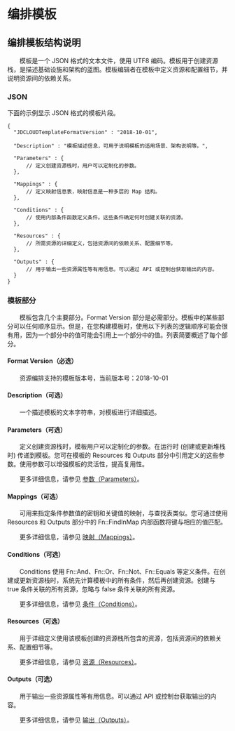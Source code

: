 # 编排模板

## 编排模板结构说明

　　模板是一个 JSON 格式的文本文件，使用 UTF8 编码。模板用于创建资源栈，是描述基础设施和架构的蓝图。模板编辑者在模板中定义资源和配置细节，并说明资源间的依赖关系。

### JSON
下面的示例显示 JSON 格式的模板片段。

```
{
  "JDCLOUDTemplateFormatVersion" : "2018-10-01",

  "Description" : "模板描述信息，可用于说明模板的适用场景、架构说明等。",

  "Parameters" : {
      // 定义创建资源栈时，用户可以定制化的参数。
  },

  "Mappings" : {
      // 定义映射信息表，映射信息是一种多层的 Map 结构。
  },

  "Conditions" : {
      // 使用内部条件函数定义条件。这些条件确定何时创建关联的资源。
  },

  "Resources" : {
      // 所需资源的详细定义，包括资源间的依赖关系、配置细节等。
  },

  "Outputs" : {
      // 用于输出一些资源属性等有用信息。可以通过 API 或控制台获取输出的内容。
  }
}
```

### 模板部分
　　模板包含几个主要部分。Format Version 部分是必需部分。模板中的某些部分可以任何顺序显示。但是，在您构建模板时，使用以下列表的逻辑顺序可能会很有用，因为一个部分中的值可能会引用上一个部分中的值。列表简要概述了每个部分。

#### Format Version（必选）
　　资源编排支持的模板版本号，当前版本号：2018-10-01

#### Description（可选）
　　一个描述模板的文本字符串，对模板进行详细描述。

#### Parameters（可选）
　　定义创建资源栈时，模板用户可以定制化的参数。在运行时 (创建或更新堆栈时) 传递到模板。您可在模板的 Resources 和 Outputs 部分中引用定义的这些参数。使用参数可以增强模板的灵活性，提高复用性。

　　更多详细信息，请参见 [参数（Parameters）](../templates-grammar-Parameters.md)。

#### Mappings（可选）
　　可用来指定条件参数值的密钥和关键值的映射，与查找表类似。您可通过使用 Resources 和 Outputs 部分中的 Fn::FindInMap 内部函数将键与相应的值匹配。

　　更多详细信息，请参见 [映射（Mappings）](../templates-grammar-Mappings.md)。

#### Conditions（可选）
　　Conditions 使用 Fn::And、Fn::Or、Fn::Not、Fn::Equals 等定义条件。在创建或更新资源栈时，系统先计算模板中的所有条件，然后再创建资源。创建与 true 条件关联的所有资源，忽略与 false 条件关联的所有资源。

　　更多详细信息，请参见 [条件（Conditions）](../templates-grammar-Functions.md)。

#### Resources（可选）
　　用于详细定义使用该模板创建的资源栈所包含的资源，包括资源间的依赖关系、配置细节等。

　　更多详细信息，请参见 [资源（Resources）](../templates-grammar-Resources.md)。

#### Outputs（可选）
　　用于输出一些资源属性等有用信息。可以通过 API 或控制台获取输出的内容。

　　更多详细信息，请参见 [输出（Outputs）](../templates-grammar-Outputs.md)。

